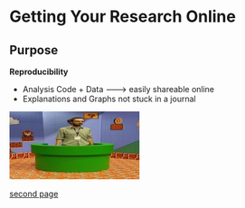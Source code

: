 # Getting Your Research Online

## Purpose

__Reproducibility__

* Analysis Code + Data ---> easily shareable online
* Explanations and Graphs not stuck in a journal

![test](mario_prof_pic%20copy.jpg)

<!-- <img src="mario_prof_pic.png" width='200'> -->

[second page](structure.md)
